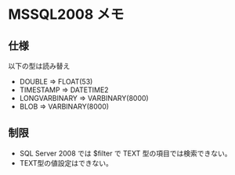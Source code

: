 # MSSQL2008 メモ

## 仕様

以下の型は読み替え

- DOUBLE => FLOAT(53)
- TIMESTAMP => DATETIME2
- LONGVARBINARY => VARBINARY(8000)
- BLOB => VARBINARY(8000)

## 制限

- SQL Server 2008 では $filter で TEXT 型の項目では検索できない。
- TEXT型の値設定はできない。
